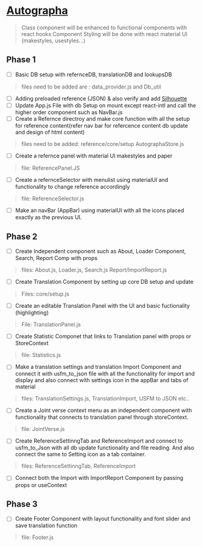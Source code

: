 # [Autographa](https://www.autographa.org/)
> Class component will be enhanced to functional components with react hooks
> Component Styling will be done with react material UI (makestyles, usestyles...)
## Phase 1 
*  [ ] Basic DB setup with refernceDB, translationDB and lookupsDB
> files need to be added are : data_provider.js and Db_util
*  [ ] Adding preloaded reference (JSON) & also verify and add [Silhouette](https://en.wikipedia.org/wiki/Silhouette)
*  [ ] Update App.js File with db Setup on mount except react-intl and call the higher order component such as NavBar.js 
*  [ ] Create a Refernce directroy and make core function with all the setup for reference content(refer nav bar for refercence content db update and design of html content)
>  files need to be added:
> reference/core/setup
> AutographaStore.js
* [ ] Create a refernce panel with material UI makestyles and paper
> file: ReferencePanel.JS
* [ ] Create a refernceSelector with menulist using materialUI and functionality to change reference accordingly
> file: ReferenceSelector.js
* [ ] Make an navBar (AppBar) using materialUI with all the icons placed exactly as the previous UI.

## Phase 2
* [ ] Create Independent component such as About, Loader Component, Search, Report Comp with props
> files: About.js, Loader.js, Search.js
> Report/ImportReport.js
* [ ] Create Translation Component by setting up core DB setup and update
> Files: core/setup.js
* [ ] Create an editable Translation Panel with the UI and basic fuctionality (highlighting)
> File: TranslationPanel.js
* [ ] Create Statistic Componet that links to Translation panel with props or StoreContext
> file: Statistics.js
* [ ] Make a translation settings and translation Import Component and connect it with usfm_to_json file with all the functionality for import and display and also connect with settings icon in the appBar and tabs of material
> files: TranslationSettings.js, TranslationImport, USFM to JSON etc..
* [ ] Create a Joint verse context menu as an independent component with functionality that connects to translation panel through storeContext.
> file: JointVerse.js
* [ ] Create ReferenceSettinngTab and ReferenceImport and connect to usfm_to_Json with all db update functionality and file reading. And also connect the same to Setting icon as a tab container.
> files: ReferenceSettinngTab, ReferenceImport
* [ ] Connect both the Import with ImportReport Component by passing props or useContext

## Phase 3
* [ ] Create Footer Component with layout functionality and font slider and save translation function
> file: Footer.js
